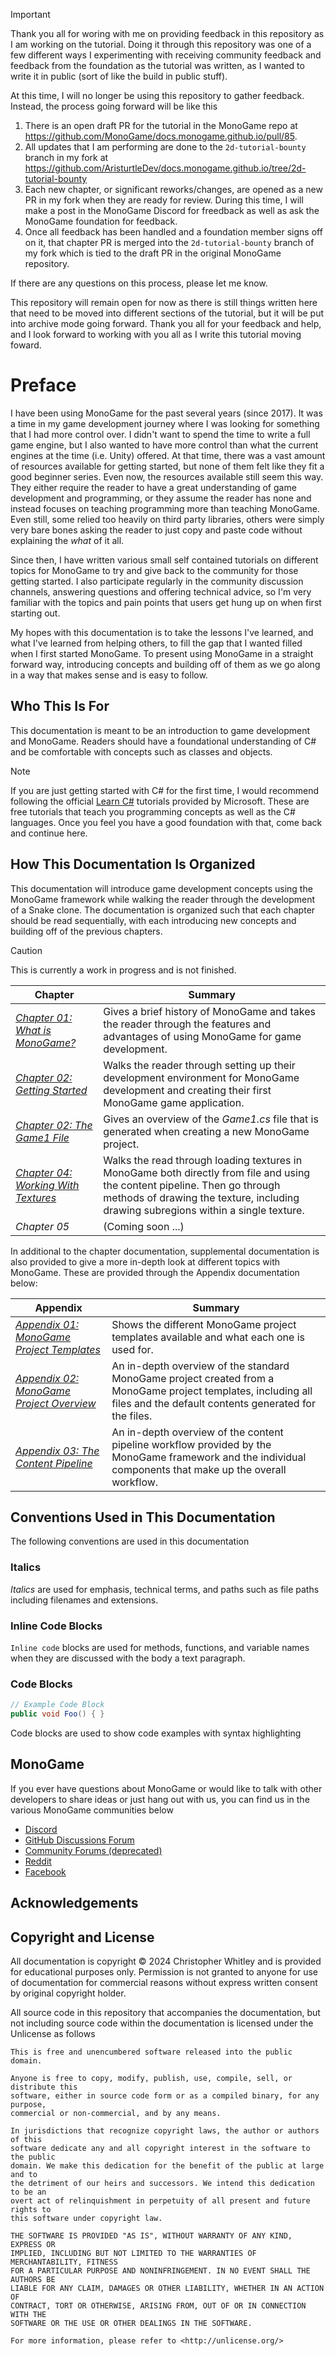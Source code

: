 > [!IMPORTANT]
> Thank you all for woring with me on providing feedback in this repository as I am working on the tutorial.  Doing it through this repository was one of a few different ways I experimenting with receiving community feedback and feedback from the foundation as the tutorial was written, as I wanted to write it in public (sort of like the build in public stuff).
>
> At this time, I will no longer be using this repository to gather feedback. Instead, the process going forward will be like this
> 1. There is an open draft PR for the tutorial in the MonoGame repo at https://github.com/MonoGame/docs.monogame.github.io/pull/85.
> 2. All updates that I am performing are done to the `2d-tutorial-bounty` branch in my fork at https://github.com/AristurtleDev/docs.monogame.github.io/tree/2d-tutorial-bounty
> 3. Each new chapter, or significant reworks/changes, are opened as a new PR in my fork when they are ready for review.  During this time, I will make a post in the MonoGame Discord for freedback as well as ask the MonoGame foundation for feedback.
> 4. Once all feedback has been handled and a foundation member signs off on it, that chapter PR is merged into the `2d-tutorial-bounty` branch of my fork which is tied to the draft PR in the original MonoGame repository.
>
> If there are any questions on this process, please let me know.
>
> This repository will remain open for now as there is still things written here that need to be moved into different sections of the tutorial, but it will be put into archive mode going forward. Thank you all for your feedback and help, and I look forward to working with you all as I write this tutorial moving foward.

# Preface

I have been using MonoGame for the past several years (since 2017). It was a time in my game development journey where I was looking for something that I had more control over. I didn't want to spend the time to write a full game engine, but I also wanted to have more control than what the current engines at the time (i.e. Unity) offered. At that time, there was a vast amount of resources available for getting started, but none of them felt like they fit a good beginner series. Even now, the resources available still seem this way. They either require the reader to have a great understanding of game development and programming, or they assume the reader has none and instead focuses on teaching programming more than teaching MonoGame. Even still, some relied too heavily on third party libraries, others were simply very bare bones asking the reader to just copy and paste code without explaining the _what_ of it all.

Since then, I have written various small self contained tutorials on different topics for MonoGame to try and give back to the community for those getting started. I also participate regularly in the community discussion channels, answering questions and offering technical advice, so I'm very familiar with the topics and pain points that users get hung up on when first starting out.

My hopes with this documentation is to take the lessons I've learned, and what I've learned from helping others, to fill the gap that I wanted filled when I first started MonoGame. To present using MonoGame in a straight forward way, introducing concepts and building off of them as we go along in a way that makes sense and is easy to follow.

## Who This Is For

This documentation is meant to be an introduction to game development and MonoGame. Readers should have a foundational understanding of C# and be comfortable with concepts such as classes and objects.

> [!NOTE]
> If you are just getting started with C# for the first time, I would recommend following the official [Learn C#](https://dotnet.microsoft.com/en-us/learn/csharp) tutorials provided by Microsoft. These are free tutorials that teach you programming concepts as well as the C# languages. Once you feel you have a good foundation with that, come back and continue here.

## How This Documentation Is Organized

This documentation will introduce game development concepts using the MonoGame framework while walking the reader through the development of a Snake clone. The documentation is organized such that each chapter should be read sequentially, with each introducing new concepts and building off of the previous chapters.

> [!CAUTION]
> This is currently a work in progress and is not finished.

| Chapter                                                                            | Summary                                                                                                                                                                                                           |
| ---------------------------------------------------------------------------------- | ----------------------------------------------------------------------------------------------------------------------------------------------------------------------------------------------------------------- |
| [_Chapter 01: What is MonoGame?_](./documentation/01-what-is-monogame.md)          | Gives a brief history of MonoGame and takes the reader through the features and advantages of using MonoGame for game development.                                                                                |
| [_Chapter 02: Getting Started_](./documentation/02-getting-started.md)             | Walks the reader through setting up their development environment for MonoGame development and creating their first MonoGame game application.                                                                    |
| [_Chapter 02: The Game1 File_](./documentation/03-the-game1-file.md)               | Gives an overview of the _Game1.cs_ file that is generated when creating a new MonoGame project.                                                                                                                  |
| [_Chapter 04: Working With Textures_](./documentation/04-working-with-textures.md) | Walks the read through loading textures in MonoGame both directly from file and using the content pipeline. Then go through methods of drawing the texture, including drawing subregions within a single texture. |
| _Chapter 05_                                                                       | (Coming soon ...)                                                                                                                                                                                                 |

In additional to the chapter documentation, supplemental documentation is also provided to give a more in-depth look at different topics with MonoGame. These are provided through the Appendix documentation below:

| Appendix                                                                                               | Summary                                                                                                                                                                |
| ------------------------------------------------------------------------------------------------------ | ---------------------------------------------------------------------------------------------------------------------------------------------------------------------- |
| [_Appendix 01: MonoGame Project Templates_](./documentation/appendix-01-monogame-project-templates.md) | Shows the different MonoGame project templates available and what each one is used for.                                                                                |
| [_Appendix 02: MonoGame Project Overview_](./documentation/appendix-02-monogame-project-overview.md)   | An in-depth overview of the standard MonoGame project created from a MonoGame project templates, including all files and the default contents generated for the files. |
| [_Appendix 03: The Content Pipeline_](./documentation/appendix-03-the-content-pipeline.md)             | An in-depth overview of the content pipeline workflow provided by the MonoGame framework and the individual components that make up the overall workflow.              |

## Conventions Used in This Documentation

The following conventions are used in this documentation

### Italics

_Italics_ are used for emphasis, technical terms, and paths such as file paths including filenames and extensions.

### Inline Code Blocks

`Inline code` blocks are used for methods, functions, and variable names when they are discussed with the body a text paragraph.

### Code Blocks

```cs
// Example Code Block
public void Foo() { }
```

Code blocks are used to show code examples with syntax highlighting

## MonoGame

If you ever have questions about MonoGame or would like to talk with other developers to share ideas or just hang out with us, you can find us in the various MonoGame communities below

* [Discord](https://discord.gg/monogame)
* [GitHub Discussions Forum](https://github.com/MonoGame/MonoGame/discussions)
* [Community Forums (deprecated)](https://community.monogame.net/)
* [Reddit](https://www.reddit.com/r/monogame/)
* [Facebook](https://www.facebook.com/monogamecommunity)

## Acknowledgements

## Copyright and License

All documentation is copyright © 2024 Christopher Whitley and is provided for educational purposes only. Permission is not granted to anyone for use of documentation for commercial reasons without express written consent by original copyright holder.

All source code in this repository that accompanies the documentation, but not including source code within the documentation is licensed under the Unlicense as follows

```
This is free and unencumbered software released into the public domain.

Anyone is free to copy, modify, publish, use, compile, sell, or distribute this 
software, either in source code form or as a compiled binary, for any purpose, 
commercial or non-commercial, and by any means.

In jurisdictions that recognize copyright laws, the author or authors of this 
software dedicate any and all copyright interest in the software to the public 
domain. We make this dedication for the benefit of the public at large and to 
the detriment of our heirs and successors. We intend this dedication to be an 
overt act of relinquishment in perpetuity of all present and future rights to 
this software under copyright law.

THE SOFTWARE IS PROVIDED "AS IS", WITHOUT WARRANTY OF ANY KIND, EXPRESS OR 
IMPLIED, INCLUDING BUT NOT LIMITED TO THE WARRANTIES OF MERCHANTABILITY, FITNESS
FOR A PARTICULAR PURPOSE AND NONINFRINGEMENT. IN NO EVENT SHALL THE AUTHORS BE 
LIABLE FOR ANY CLAIM, DAMAGES OR OTHER LIABILITY, WHETHER IN AN ACTION OF 
CONTRACT, TORT OR OTHERWISE, ARISING FROM, OUT OF OR IN CONNECTION WITH THE 
SOFTWARE OR THE USE OR OTHER DEALINGS IN THE SOFTWARE.

For more information, please refer to <http://unlicense.org/>
```
